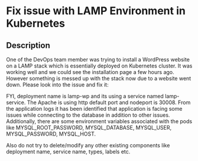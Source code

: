 # Fix issue with LAMP Environment in Kubernetes

## Description

One of the DevOps team member was trying to install a WordPress website on a LAMP stack which is essentially deployed on Kubernetes cluster. It was working well and we could see the installation page a few hours ago. However something is messed up with the stack now due to a website went down. Please look into the issue and fix it:

FYI, deployment name is lamp-wp and its using a service named lamp-service. The Apache is using http default port and nodeport is 30008. From the application logs it has been identified that application is facing some issues while connecting to the database in addition to other issues. Additionally, there are some environment variables associated with the pods like MYSQL_ROOT_PASSWORD, MYSQL_DATABASE, MYSQL_USER, MYSQL_PASSWORD, MYSQL_HOST.


Also do not try to delete/modify any other existing components like deployment name, service name, types, labels etc.
